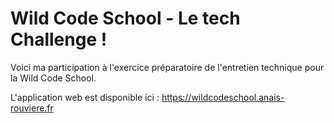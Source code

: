 # Wild Code School - Le tech Challenge !

Voici ma participation à l'exercice préparatoire de l'entretien technique pour la Wild Code School.

L'application web est disponible ici :
https://wildcodeschool.anais-rouviere.fr

